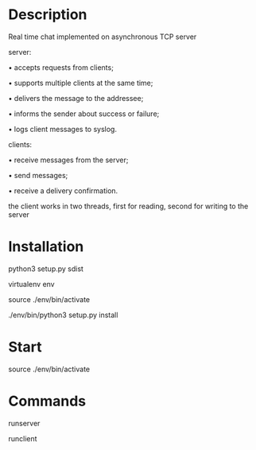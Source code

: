 Description
===========

Real time chat implemented on asynchronous TCP server

server:

• accepts requests from clients;

• supports multiple clients at the same time;

• delivers the message to the addressee;

• informs the sender about success or failure;

• logs client messages to syslog.


clients:

• receive messages from the server;

• send messages;

• receive a delivery confirmation.

the client works in two threads, first for reading, second for writing to the server


Installation
============


python3 setup.py sdist

virtualenv env

source ./env/bin/activate

./env/bin/python3 setup.py install



Start
=====
source ./env/bin/activate



Commands
========

runserver

runclient

